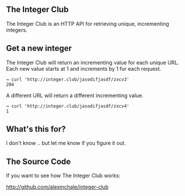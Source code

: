 The Integer Club
----------------

The Integer Club is an HTTP API for retrieving unique, incrementing integers.

## Get a new integer

The Integer Club will return an incrementing value for each unique URL. Each
new value starts at 1 and increments by 1 for each request.

    → curl 'http://integer.club/jasodifjasdf/zxcv3'
    204

A different URL will return a different incrementing value.

    → curl 'http://integer.club/jasodifjasdf/zxcv4'
    1

## What's this for?

I don't know .. but let me know if you figure it out.

## The Source Code

If you want to see how The Integer Club works:

http://github.com/alexmchale/integer-club
